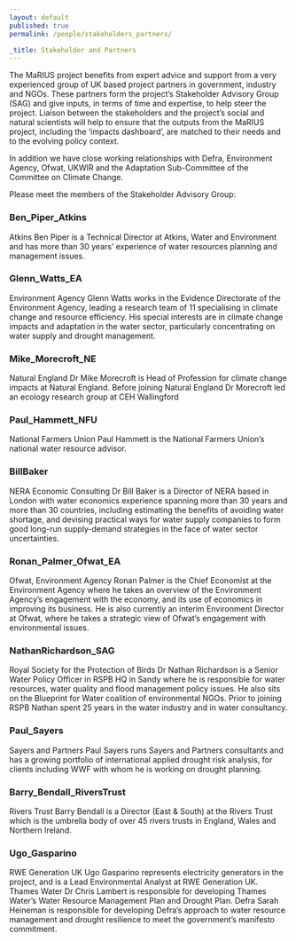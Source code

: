 ```yaml
---
layout: default
published: true
permalink: /people/stakeholders_partners/

_title: Stakeholder and Partners
---
```


The MaRIUS project benefits from expert advice and support from a very experienced group of UK based project partners in government, industry and NGOs. These partners form the project’s Stakeholder Advisory Group (SAG) and give inputs, in terms of time and expertise, to help steer the project. Liaison between the stakeholders and the project’s social and natural scientists will help to ensure that the outputs from the MaRIUS project, including the ‘impacts dashboard’, are matched to their needs and to the evolving policy context.

In addition we have close working relationships with Defra, Environment Agency, Ofwat, UKWIR and the Adaptation Sub-Committee of the Committee on Climate Change.

Please meet the members of the Stakeholder Advisory Group:

### Ben_Piper_Atkins

Atkins
Ben Piper is a Technical Director at Atkins, Water and Environment and has more than 30 years’ experience of water resources planning and management issues.

### Glenn_Watts_EA

Environment Agency
Glenn Watts works in the Evidence Directorate of the Environment Agency, leading a research team of 11 specialising in climate change and resource efficiency. His special interests are in climate change impacts and adaptation in the water sector, particularly concentrating on water supply and drought management.

### Mike_Morecroft_NE

Natural England
Dr Mike Morecroft is Head of Profession for climate change impacts at Natural England. Before joining Natural England Dr Morecroft led an ecology research group at CEH Wallingford

### Paul_Hammett_NFU

National Farmers Union
Paul Hammett is the National Farmers Union’s national water resource advisor.

###  BillBaker

NERA Economic Consulting
Dr Bill Baker is a Director of NERA based in London with water economics experience spanning more than 30 years and more than 30 countries, including estimating the benefits of avoiding water shortage, and devising practical ways for water supply companies to form good long-run supply-demand strategies in the face of water sector uncertainties.

### Ronan_Palmer_Ofwat_EA

Ofwat, Environment Agency
Ronan Palmer is the Chief Economist at the Environment Agency where he takes an overview of the Environment Agency’s engagement with the economy, and its use of economics in improving its business. He is also currently an interim Environment Director at Ofwat, where he takes a strategic view of Ofwat’s engagement with environmental issues.


### NathanRichardson_SAG

Royal Society for the Protection of Birds
Dr Nathan Richardson is a Senior Water Policy Officer in RSPB HQ in Sandy where he is responsible for water resources, water quality and flood management policy issues. He also sits on the Blueprint for Water coalition of environmental NGOs. Prior to joining RSPB Nathan spent 25 years in the water industry and in water consultancy.

### Paul_Sayers

Sayers and Partners 
Paul Sayers runs Sayers and Partners consultants and has a growing portfolio of international applied drought risk analysis, for clients including WWF with whom he is working on drought planning.

### Barry_Bendall_RiversTrust

Rivers Trust
Barry Bendall is a Director (East & South) at the Rivers Trust which is the umbrella body of over 45 rivers trusts in England, Wales and Northern Ireland.

### Ugo_Gasparino

RWE Generation UK
Ugo Gasparino represents electricity generators in the project, and is a Lead Environmental Analyst at RWE Generation UK.
Thames Water
Dr Chris Lambert is responsible for developing Thames Water’s Water Resource Management Plan and Drought Plan.
Defra
Sarah Heineman is responsible for developing Defra’s approach to water resource management and drought resilience to meet the government’s manifesto commitment.